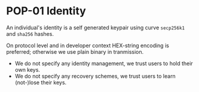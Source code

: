 # POP-01 Identity

An individual's identity is a self generated keypair using curve `secp256k1` and `sha256` hashes.

On protocol level and in developer context HEX-string encoding is preferred; otherwise we use plain binary in tranmission.

- We do not specify any identity management, we trust users to hold their own keys.  
- We do not specify any recovery schemes, we trust users to learn (not-)lose their keys. 

